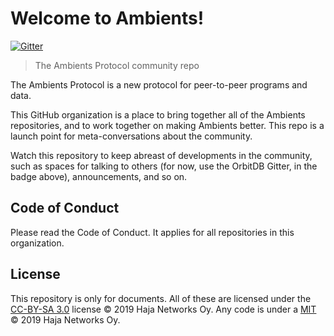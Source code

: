 # Welcome to Ambients!

[![Gitter](https://img.shields.io/gitter/room/nwjs/nw.js.svg)](https://gitter.im/orbitdb/Lobby)

> The Ambients Protocol community repo

The Ambients Protocol is a new protocol for peer-to-peer programs and data.

This GitHub organization is a place to bring together all of the Ambients repositories, and to work together on making Ambients better. This repo is a launch point for meta-conversations about the community.

Watch this repository to keep abreast of developments in the community, such as spaces for talking to others (for now, use the OrbitDB Gitter, in the badge above), announcements, and so on.

## Code of Conduct

Please read the Code of Conduct. It applies for all repositories in this organization.

## License

This repository is only for documents. All of these are licensed under the [CC-BY-SA 3.0](LICENSE) license © 2019 Haja Networks Oy. Any code is under a [MIT](LICENSE) © 2019 Haja Networks Oy.
